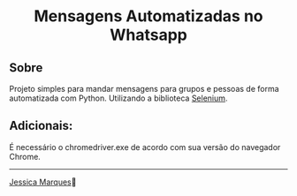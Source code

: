 <h1 align = "center">
Mensagens Automatizadas no Whatsapp
</h1>

## Sobre
Projeto simples para mandar mensagens para grupos e pessoas de forma automatizada com Python. Utilizando a biblioteca [Selenium](https://pypi.org/project/selenium/).

## Adicionais:
É necessário o chromedriver.exe de acordo com sua versão do navegador Chrome.

- - -
[Jessica Marques](https://github.com/jessicaMarquess)🖤